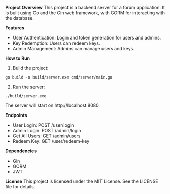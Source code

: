 **Project Overview**
This project is a backend server for a forum application. It is built using Go and the Gin web framework, with GORM for interacting with the database.

**Features**
- User Authentication: Login and token generation for users and admins.
- Key Redemption: Users can redeem keys.
- Admin Management: Admins can manage users and keys.

**How to Run**
1. Build the project:
```
go build -o build/server.exe cmd/server/main.go
```
2. Run the server:
```
./build/server.exe
```
The server will start on http://localhost:8080.

**Endpoints**
- User Login: POST /user/login
- Admin Login: POST /admin/login
- Get All Users: GET /admin/users
- Redeem Key: GET /user/redeem-key

**Dependencies**
- Gin
- GORM
- JWT

**License**
This project is licensed under the MIT License. See the LICENSE file for details.